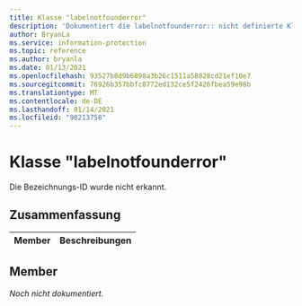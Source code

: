 ```yaml
---
title: Klasse "labelnotfounderror"
description: 'Dokumentiert die labelnotfounderror:: nicht definierte Klasse des Microsoft Information Protection (MIP) SDK.'
author: BryanLa
ms.service: information-protection
ms.topic: reference
ms.author: bryanla
ms.date: 01/13/2021
ms.openlocfilehash: 93527b8d9b6898a3b26c1511a58828cd21ef10e7
ms.sourcegitcommit: 76926b357bbfc8772ed132ce5f2426fbea59e98b
ms.translationtype: MT
ms.contentlocale: de-DE
ms.lasthandoff: 01/14/2021
ms.locfileid: "98213758"
---
```

# <a name="class-labelnotfounderror"></a>Klasse "labelnotfounderror" 
Die Bezeichnungs-ID wurde nicht erkannt.
  
## <a name="summary"></a>Zusammenfassung
 Member                        | Beschreibungen                                
--------------------------------|---------------------------------------------
  
## <a name="members"></a>Member
_Noch nicht dokumentiert._
